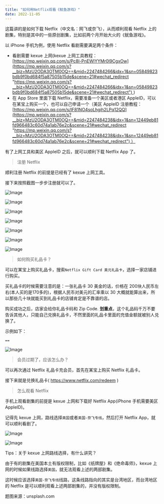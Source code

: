 ```yaml
---
title: "如何用Netflix观看《鱿鱼游戏》"
date: 2022-11-05
---
```

<link rel="stylesheet" type="text/css" href="/common.css">

这篇讲的是如何下载 Netflix（中文名：网飞或奈飞），从而顺利观看 Netflix 上的剧集，特别是其中的一些原创剧集，比如前两个月开始大火的《鱿鱼游戏》。

以 iPhone 手机为例，使用 Netflix 看剧需要满足两个条件：

- 看剧需要 kexue 上网(kexue 上网工具教程：[https://mp.weixin.qq.com/s/Pc8l-PnEWIYYMr0l9CgxOw](https://mp.weixin.qq.com/s?__biz=MzU2ODA3OTM0OQ==&mid=2247484266&idx=1&sn=05849823bdb9f0bd684f5a87505b15de&scene=21#wechat_redirect "https://mp.weixin.qq.com/s?__biz=MzU2ODA3OTM0OQ==&mid=2247484266&idx=1&sn=05849823bdb9f0bd684f5a87505b15de&scene=21#wechat_redirect") )
- 在 App Store 里面下载 Netflix，需要准备一个美区或者港区 AppleID，可以在某宝上购买一个，也可以自己申请一个（美区 AppleID 注册教程：[https://mp.weixin.qq.com/s/IF81NO4soLhgih2LPq12QQ](https://mp.weixin.qq.com/s?__biz=MzU2ODA3OTM0OQ==&mid=2247484238&idx=1&sn=12449eb81fd966483c60d74a1ab76e2c&scene=21#wechat_redirect "https://mp.weixin.qq.com/s?__biz=MzU2ODA3OTM0OQ==&mid=2247484238&idx=1&sn=12449eb81fd966483c60d74a1ab76e2c&scene=21#wechat_redirect") ）

有了上网工具和美区 AppleID 之后，就可以顺利下载 Netflix App 了。

> 注册 Netflix

顺利注册 Netflix 的前提是已经有了 kexue 上网工具。

接下来按照截图一步步注册就可以了。

![Image](https://mmbiz.qpic.cn/mmbiz_png/8JQAibRtoSSmIOvmxnZvPiaYxrepNLwiaMWhpreQAkgricUuVYtiafBWu8jUDyiatmMRKFeUORU2RBViaRibuVvgzreguw/640)

![Image](https://mmbiz.qpic.cn/mmbiz_png/8JQAibRtoSSmIOvmxnZvPiaYxrepNLwiaMWcic4WsGtjiaNh4FcJFoFgabcXNW9ceEFaMx3ol8Ln3p9jcNDxsyhd5Jw/640)

![Image](https://mmbiz.qpic.cn/mmbiz_png/8JQAibRtoSSmIOvmxnZvPiaYxrepNLwiaMWjZ8919ha7AjVL7rX49tYkVV7PKfUE1vg2HNx5XDHuOjNmq2ibSgjj5A/640)

![Image](https://mmbiz.qpic.cn/mmbiz_png/8JQAibRtoSSmIOvmxnZvPiaYxrepNLwiaMWLgtpKRdIk0Cf2P83wwKVHloAe4xH6ic0bicP3qfFTqKPsQtz5ibbN5h5w/640)

![Image](https://mmbiz.qpic.cn/mmbiz_png/8JQAibRtoSSmIOvmxnZvPiaYxrepNLwiaMW3LIDBLjicCtQGEJKcRHMM5POWV59arCgcianjicIoSx4lnaetxFYtf3icg/640)

![Image](https://mmbiz.qpic.cn/mmbiz_png/8JQAibRtoSSmIOvmxnZvPiaYxrepNLwiaMWOmw3IPC45cMia7hzgAmo9RK7AygcTN49SezBTlN4VAbjKPcCMeGRpSg/640)

  

![Image](https://mmbiz.qpic.cn/mmbiz_png/8JQAibRtoSSmIOvmxnZvPiaYxrepNLwiaMWlvnwA9CicvQiaRWm9xPMOVnna7uFRRfiaDgGkuibYmF7oX8WOvcPN50how/640)

  

  

> 如何购买礼品卡？

可以在某宝上购买礼品卡，搜索`Netflix Gift Card 美元礼品卡`，选择一家店铺进行购买。

买礼品卡的时候需要注意的是：一张礼品卡 30 美金的话，价格在 200块人民币左右(本人买的是170多的)，根据人民币对美元的汇率乘以 30 大概就能算出来，所以那些几十块就能买到礼品卡的店铺肯定是不靠谱的店。

购买成功之后，店家会给你礼品卡码和 Zip Code. **划重点**，这个礼品码千万不要告诉其他人，只能自己兑换礼品卡，不然里面的礼品卡里面的充值金额就被别人兑换了。

示例如下：

```
==
```

  

![Image](https://mmbiz.qpic.cn/mmbiz_jpg/8JQAibRtoSSmIOvmxnZvPiaYxrepNLwiaMWSRphfiaOxnTbt9OYLqianoOjvZBDSiaAdN4wUHGDeLbplKM3ZTicPJwsUA/640?wx_fmt=jpeg&wxfrom=5&wx_lazy=1&wx_co=1)

  

> 会员过期了，应该怎么办？

可以再次通过 Netflix 礼品卡充会员，首先在某宝上购买 Netflix 礼品卡。

接下来就是兑换礼品卡( https://www.netflix.com/redeem )

  

> 怎么观看 Netflix

手机上观看剧集的前提是 kexue 上网和下载好 Netflix App(iPhone 手机需要美区 AppleID)。

记得先 kexue 上网，路线选择`美国`或者`美国-奈飞专线`，然后打开 Netflix App，就可以顺利看剧了。

![Image](https://mmbiz.qpic.cn/mmbiz_jpg/8JQAibRtoSSmIOvmxnZvPiaYxrepNLwiaMWor0RXMMbQWReWxkNeh7NxYOA8X6Fzp0uWWEIKdic7YHvd8zSPmYibwHQ/640?wx_fmt=jpeg&wxfrom=5&wx_lazy=1&wx_co=1)

  

![Image](https://mmbiz.qpic.cn/mmbiz_jpg/8JQAibRtoSSmIOvmxnZvPiaYxrepNLwiaMWmziaVWfzkcYibJLfB7icHNia5WIgahCtWkhmrDzvzXPLXQHfHv7MRPDu3A/640?wx_fmt=jpeg&wxfrom=5&wx_lazy=1&wx_co=1)

Tips：关于 kexue 上网路线选择，有什么讲究？

由于有的剧集在美国本土有版权限制，比如《纸牌屋》和《绝命毒师》，kexue 上网的时候如果线路选择`美国`，就无法观看上述的两部剧集。

这时候应该选择`美国-奈飞专线`线路，这条线路指向的其实是台湾地区，而台湾地区的 Netflix 是可以顺利观看上述两部剧集的，并没有版权限制。

题图来源：unsplash.com
